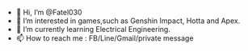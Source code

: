 - 👋 Hi, I’m @Fatel030
- 👀 I’m interested in games,such as Genshin Impact, Hotta and Apex. 
- 🌱 I’m currently learning Electrical Engineering.
- 📫 How to reach me : FB/Line/Gmail/private message

<!---
Fatel030/Fatel030 is a ✨ special ✨ repository because its `README.md` (this file) appears on your GitHub profile.
You can click the Preview link to take a look at your changes.
--->
